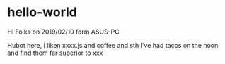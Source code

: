 # hello-world

Hi Folks on 2019/02/10 form ASUS-PC

Hubot here, I liken xxxx.js and coffee and sth
I've had tacos on the noon and find them far superior to xxx
